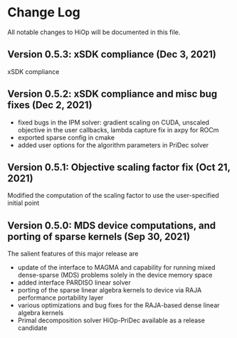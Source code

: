 # Change Log
All notable changes to HiOp will be documented in this file.

## Version 0.5.3: xSDK compliance (Dec 3, 2021)

 xSDK compliance 
 
## Version 0.5.2: xSDK compliance and misc bug fixes (Dec 2, 2021)

 - fixed bugs in the IPM solver: gradient scaling on CUDA, unscaled objective in the  user callbacks, lambda capture fix in axpy for ROCm
 - exported sparse config in cmake
 - added user options for the algorithm parameters in PriDec solver
 
## Version 0.5.1: Objective scaling factor fix (Oct 21, 2021)

Modified the computation of the scaling factor to use the user-specified initial point

## Version 0.5.0: MDS device computations, and porting of sparse kernels (Sep 30, 2021)

The salient features of this major release are

 - update of the interface to MAGMA and capability for running mixed dense-sparse (MDS) problems solely in the device memory space
 - added interface PARDISO linear solver
 - porting of the sparse linear algebra kernels to device via RAJA performance portability layer
 - various optimizations and bug fixes for the RAJA-based dense linear algebra kernels
 - Primal decomposition solver HiOp-PriDec available as a release candidate
